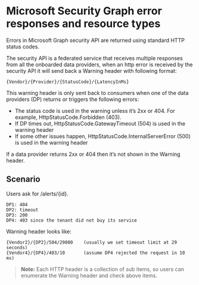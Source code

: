 # Microsoft Security Graph error responses and resource types

Errors in Microsoft Graph security API are returned using standard HTTP status codes.

The security API is a federated service that receives multiple responses from all the onboarded data providers, when an http error is received by the security API it will send back a Warning header with following format:
<!-- { "blockType": "ignored" } -->

```http
{Vendor}/{Provider}/{StatusCode}/{LatencyInMs}
```

This warning header is only sent back to consumers when one of the data providers (DP) returns or triggers the following errors:

- The status code is used in the warning unless it’s 2xx or 404. For example, HttpStatusCode.Forbidden (403).
- If DP times out, HttpStatusCode.GatewayTimeout (504) is used in the warning header
- If some other issues happen, HttpStatusCode.InternalServerError (500) is used in the warning header

If a data provider returns 2xx or 404 then it’s not shown in the Warning header.

## Scenario

Users ask for /alerts/{id}.

    DP1: 404
    DP2: timeout
    DP3: 200
    DP4: 403 since the tenant did not buy its service

Warning header looks like:

```http
{Vendor2}/{DP2}/504/29000    (usually we set timeout limit at 29 seconds)
{Vendor4}/{DP4}/403/10       (assume DP4 rejected the request in 10 ms)
```

> **Note:** Each HTTP header is a collection of sub items, so users can enumerate the Warning header and check above items.
